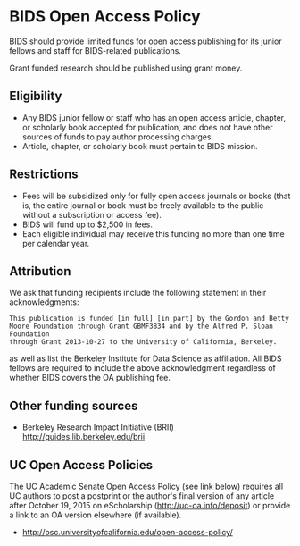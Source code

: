 # BIDS Open Access Policy

BIDS should provide limited funds for open access publishing for its junior fellows
and staff for BIDS-related publications.

Grant funded research should be published using grant money.

## Eligibility

- Any BIDS junior fellow or staff who has an open access article, chapter, or
  scholarly book accepted for publication, and does not have other sources of
  funds to pay author processing charges.
- Article, chapter, or scholarly book must pertain to BIDS mission.

## Restrictions 

- Fees will be subsidized only for fully open access journals or books (that
  is, the entire journal or book must be freely available to the public without
  a subscription or access fee).
- BIDS will fund up to $2,500 in fees.
- Each eligible individual may receive this funding no more than one time per
  calendar year.

## Attribution

We ask that funding recipients include the following statement in their acknowledgments: 

    This publication is funded [in full] [in part] by the Gordon and Betty
    Moore Foundation through Grant GBMF3834 and by the Alfred P. Sloan Foundation
    through Grant 2013-10-27 to the University of California, Berkeley.

as well as list the Berkeley Institute for Data Science as affiliation.
All BIDS fellows are required to include the above acknowledgment regardless
of whether BIDS covers the OA publishing fee.

## Other funding sources

- Berkeley Research Impact Initiative (BRII)
  http://guides.lib.berkeley.edu/brii

## UC Open Access Policies

The UC Academic Senate Open Access Policy (see link below) requires
all UC authors to post a postprint or the author's final version
of any article after October 19, 2015 on eScholarship (http://uc-oa.info/deposit)
or provide a link to an OA version elsewhere (if available).

- http://osc.universityofcalifornia.edu/open-access-policy/
